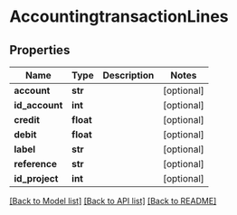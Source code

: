 # AccountingtransactionLines

## Properties
Name | Type | Description | Notes
------------ | ------------- | ------------- | -------------
**account** | **str** |  | [optional] 
**id_account** | **int** |  | [optional] 
**credit** | **float** |  | [optional] 
**debit** | **float** |  | [optional] 
**label** | **str** |  | [optional] 
**reference** | **str** |  | [optional] 
**id_project** | **int** |  | [optional] 

[[Back to Model list]](../README.md#documentation-for-models) [[Back to API list]](../README.md#documentation-for-api-endpoints) [[Back to README]](../README.md)


